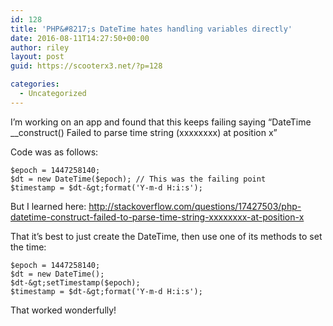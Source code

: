 ```yaml
---
id: 128
title: 'PHP&#8217;s DateTime hates handling variables directly'
date: 2016-08-11T14:27:50+00:00
author: riley
layout: post
guid: https://scooterx3.net/?p=128

categories:
  - Uncategorized
---
```

I&#8217;m working on an app and found that this keeps failing saying &#8220;DateTime __construct() Failed to parse time string (xxxxxxxx) at position x&#8221;

Code was as follows:

~~~
$epoch = 1447258140;
$dt = new DateTime($epoch); // This was the failing point
$timestamp = $dt-&gt;format('Y-m-d H:i:s');
~~~

But I learned here: http://stackoverflow.com/questions/17427503/php-datetime-construct-failed-to-parse-time-string-xxxxxxxx-at-position-x

That it&#8217;s best to just create the DateTime, then use one of its methods to set the time:

~~~
$epoch = 1447258140;
$dt = new DateTime();
$dt-&gt;setTimestamp($epoch); 
$timestamp = $dt-&gt;format('Y-m-d H:i:s');
~~~

That worked wonderfully!